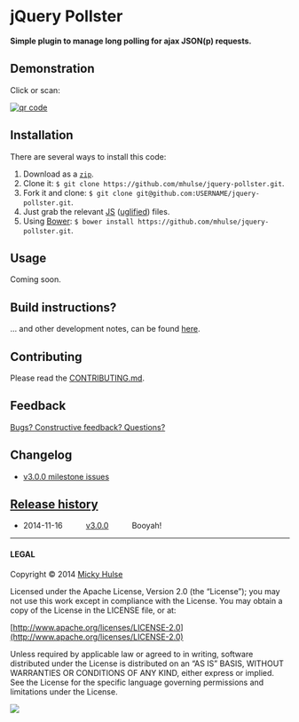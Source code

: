 # jQuery Pollster

**Simple plugin to manage long polling for ajax JSON(p) requests.**

## Demonstration

Click or scan:

[![qr code](http://chart.apis.google.com/chart?cht=qr&chl=https://github.com/mhulse/jquery-pollster&chs=240x240)](http://mhulse.github.io/jquery-pollster/demo/)

## Installation

There are several ways to install this code:

1. Download as a [`zip`](https://github.com/mhulse/jquery-pollster/archive/gh-pages.zip).
1. Clone it: `$ git clone https://github.com/mhulse/jquery-pollster.git`.
1. Fork it and clone: `$ git clone git@github.com:USERNAME/jquery-pollster.git`.
1. Just grab the relevant [JS](https://raw.github.com/mhulse/jquery-pollster/gh-pages/pollster/jquery.pollster.js) ([uglified](https://raw.github.com/mhulse/jquery-pollster/gh-pages/pollster/jquery.pollster.min.js)) files.
1. Using [Bower](http://bower.io/): `$ bower install https://github.com/mhulse/jquery-pollster.git`.

## Usage

Coming soon.

## Build instructions?

… and other development notes, can be found [here](source/README.md).

## Contributing

Please read the [CONTRIBUTING.md](https://github.com/mhulse/jquery-pollster/blob/gh-pages/CONTRIBUTING.md).

## Feedback

[Bugs? Constructive feedback? Questions?](https://github.com/mhulse/jquery-pollster/issues/new?title=Your%20code%20sucks!&body=Here%27s%20why%3A%20)

## Changelog

* [v3.0.0 milestone issues](https://github.com/mhulse/jquery-pollster/issues?direction=desc&milestone=1&page=1&sort=updated&state=closed)

## [Release history](https://github.com/mhulse/jquery-harmonia/releases)

* 2014-11-16   [v3.0.0](https://github.com/mhulse/jquery-harmonia/releases/tag/v3.0.0)   Booyah!

---

#### LEGAL

Copyright © 2014 [Micky Hulse](http://mky.io)

Licensed under the Apache License, Version 2.0 (the “License”); you may not use this work except in compliance with the License. You may obtain a copy of the License in the LICENSE file, or at:

[http://www.apache.org/licenses/LICENSE-2.0](http://www.apache.org/licenses/LICENSE-2.0)

Unless required by applicable law or agreed to in writing, software distributed under the License is distributed on an “AS IS” BASIS, WITHOUT WARRANTIES OR CONDITIONS OF ANY KIND, either express or implied. See the License for the specific language governing permissions and limitations under the License.

<img src="https://github.global.ssl.fastly.net/images/icons/emoji/octocat.png">
